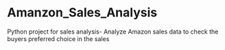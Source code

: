 # Amanzon_Sales_Analysis
Python project for sales analysis- Analyze Amazon sales data to check the buyers preferred choice in the sales
